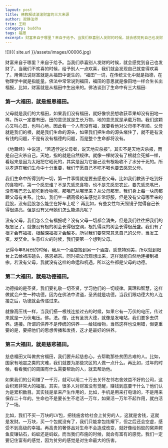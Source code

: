 ```yaml
---
layout: post
title: 佛教解读滚滚财富的三大来源
author: 寂静法师
trim: 王盼
category: buddha
tags: 福报
excerpt: 财富来自于哪里？来自于给予。当我们恭喜别人发财的时候，就会感觉到自己也发财了。当我们不欢喜的时候，给予别人一点欢喜，我们就会发现自己就变得欢喜了。用佛法说财富就是从福田中诞生的，“福田”一词，在传统文化中就是指德，在物理学中就是指能量。佛法中常常说到福田，福田的意思就是像田地一样会生长出福报，比如，财富就是从福田中生出来的。
---
```


![]({{ site.url }}/assets/images/00006.jpg)

财富来自于哪里？来自于给予。当我们恭喜别人发财的时候，就会感觉到自己也发财了。当我们不欢喜的时候，给予别人一点欢喜，我们就会发现自己就变得欢喜了。用佛法说财富就是从福田中诞生的，“福田”一词，在传统文化中就是指德，在物理学中就是指能量。佛法中常常说到福田，福田的意思就是像田地一样会生长出福报，比如，财富就是从福田中生出来的。佛法谈到了生命中有三大福田:

### 第一大福田，就是报恩福田。 ###

父母就是我们的大福田，如果我们没有福田，就好像农民想收获苹果却没有田地一样。所以一定要有田，田的意思就是生长万物，地的意思就是承载万物。我们这颗心又叫心田，也叫心地。因此看一个人有没有福，就要看他对父母孝不孝顺。父母就是我们的根，就是我们生命的源头，如果我们把生命的源头堵住了，就不是有没有钱的问题，不是有没有福德的问题，而是整个生命都将没有。

《地藏经》中说道，“若遇悖逆父母者，说天地灾杀报”。其实不是天地灾杀报，而是自己灾杀自己。天地，指的就是自然规律。就像一棵树没有了根就会死掉一样，看起来是因为太阳把它晒死的，其实是因为它自己没有根吸收不了水分干死的。所以孝道在我们生命中十分重要，我们宁愿自己不吃不喝也要去感恩父母。

我们生命中所得到的一切，第一件事情就是要去感恩父母。比如我们教孩子吃到好的食物时，第一个感恩谁？不是先感恩食物，也不是先感恩农民，要先感恩嘴巴，没有嘴巴怎么能吃到食物呢，那嘴巴从哪里来？从父母那里。我们身上每一块肉都跟父母有关系。比如，我们坐一辆高级的车感觉非常舒服，但是没有父母哪里来的屁股，没有屁股怎么能坐在好车上呢？ 再比如，有些女性每天照镜子觉得自己长得很漂亮，但是没有父母她们怎么能漂亮呢？

没有父母，我们怎么会有福报呢？没有父母一切都会消失，但是我们往往把我们的根忘记了。就像没有根的树会长得很空洞，根扎得深的树会长得很茂盛。我们有了根才会有福报，根越深福报才会越多。所以我们要常常意念自己的父母，当发工资。发奖金。生意红火的时候，我们要第一个想到父母。

记得今年8月份的时候，我从一个酒店搬到另一个酒店，感觉特别美，所以就到阳台上去给祖宗磕头，感恩祖宗。同时把父母观想出来，这样就能自然地连接到祖宗。若没有父母，我就没有这样的命运和机遇，所以这些都是父母的功德。

### 第二大福田，就是功德福田。 ###

功德指的是圣贤，我们要礼敬一切圣贤，学习他们的一切规律。真理和智慧，这样做就会产生一种功德。因为在佛法中讲道，圣贤就是功德。当我们跟功德大的人连接之后，功德就会传递过来。

就像高压线一样，当我们搭一根线连接过去的时候，如果它有一万伏的电压，传过来就是一万伏电压。佛。法。僧，还有圣贤大德，就像是发电站，我们要多去供养。连接。所谓的供养不是传统的供养——给钱给物，当然这样也没用错，但更重要的是，要把他们的思想传播和发扬，这才是最好的供养。

### 第三大福田，就是慈悲福田。 ###

慈悲福田又叫做贫穷福田，我们要升起慈悲心，去帮助那些贫困苦难的人。比如，国家有地震之类的灾难，我们就要为那些灾区的人做一点什么。再比如，过年的时候，看看我们的周围有什么需要帮助的人，就去帮助他。

如果我们的公司赚了一千万，就可以用二十万去关怀左邻右舍效益不好的公司，这会积累非常大的福报。其实，很多人对财富没有觉醒，赚钱到底要干什么？他们认为是累积数目。其实钱是拿来产生作用的，比如，手机是用来打电话的，不是用来保存二十年的。生命也不是要长生不老活一万年，如果活一万年不起作用，就白活了一场。

比如，我们不买一万块的LV包，把钱施舍给社会上贫穷的人，这就是舍钱，这就是发财。一万块，买一个包就没有了，我们只能拿包炫耀下，但之后还会空虚，感受不到高级的幸福。再高贵的奢侈品对生命不会造成改变，就好像给蚂蚁的窝弄鳄鱼皮镶钻石，蚂蚁还是蚂蚁。而当我们布施的时候，就会有富有的感觉。我们一定要记住富有的感觉，因为贫穷的感觉是对生命最大的伤害。

